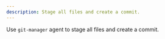 ```yaml
---
description: Stage all files and create a commit.
---
```

Use `git-manager` agent to stage all files and create a commit.